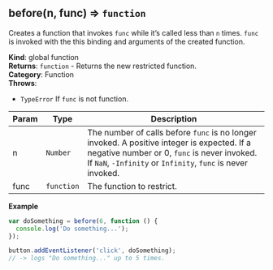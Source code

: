 <a name="before"></a>

## before(n, func) ⇒ <code>function</code>
Creates a function that invokes `func` while it’s called less than `n` times.
`func` is invoked with the this binding and arguments of the created function.

**Kind**: global function  
**Returns**: <code>function</code> - Returns the new restricted function.  
**Category**: Function  
**Throws**:

- <code>TypeError</code> If `func` is not function.

| Param | Type | Description |
| --- | --- | --- |
| n | <code>Number</code> | The number of calls before `func` is no longer invoked.        A positive integer is expected.        If a negative number or 0, `func` is never invoked.        If `NaN`, `-Infinity` or `Infinity`, `func` is never invoked. |
| func | <code>function</code> | The function to restrict. |

**Example**  
```js
var doSomething = before(6, function () {
  console.log('Do something...');
});

button.addEventListener('click', doSomething);
// -> logs "Do something..." up to 5 times.
```
